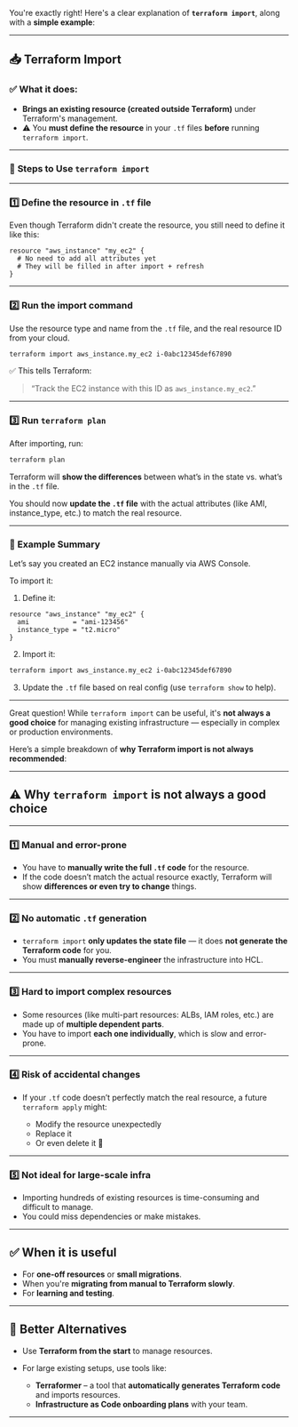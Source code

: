 You're exactly right! Here's a clear explanation of **`terraform import`**, along with a **simple example**:

---

## 📥 **Terraform Import**

### ✅ What it does:

* **Brings an existing resource (created outside Terraform)** under Terraform's management.
* ⚠️ You **must define the resource** in your `.tf` files **before** running `terraform import`.

---

### 🧠 **Steps to Use `terraform import`**

---

### 1️⃣ **Define the resource in `.tf` file**

Even though Terraform didn't create the resource, you still need to define it like this:

```hcl
resource "aws_instance" "my_ec2" {
  # No need to add all attributes yet
  # They will be filled in after import + refresh
}
```

---

### 2️⃣ **Run the import command**

Use the resource type and name from the `.tf` file, and the real resource ID from your cloud.

```bash
terraform import aws_instance.my_ec2 i-0abc12345def67890
```

✅ This tells Terraform:

> “Track the EC2 instance with this ID as `aws_instance.my_ec2`.”

---

### 3️⃣ **Run `terraform plan`**

After importing, run:

```bash
terraform plan
```

Terraform will **show the differences** between what’s in the state vs. what’s in the `.tf` file.

You should now **update the `.tf` file** with the actual attributes (like AMI, instance\_type, etc.) to match the real resource.

---

### 🔁 Example Summary

Let’s say you created an EC2 instance manually via AWS Console.

To import it:

1. Define it:

```hcl
resource "aws_instance" "my_ec2" {
  ami           = "ami-123456"
  instance_type = "t2.micro"
}
```

2. Import it:

```bash
terraform import aws_instance.my_ec2 i-0abc12345def67890
```

3. Update the `.tf` file based on real config (use `terraform show` to help).

---
Great question! While `terraform import` can be useful, it's **not always a good choice** for managing existing infrastructure — especially in complex or production environments.

Here’s a simple breakdown of **why Terraform import is not always recommended**:

---

## ⚠️ **Why `terraform import` is not always a good choice**

---

### 1️⃣ **Manual and error-prone**

* You have to **manually write the full `.tf` code** for the resource.
* If the code doesn’t match the actual resource exactly, Terraform will show **differences or even try to change** things.

---

### 2️⃣ **No automatic `.tf` generation**

* `terraform import` **only updates the state file** — it does **not generate the Terraform code** for you.
* You must **manually reverse-engineer** the infrastructure into HCL.

---

### 3️⃣ **Hard to import complex resources**

* Some resources (like multi-part resources: ALBs, IAM roles, etc.) are made up of **multiple dependent parts**.
* You have to import **each one individually**, which is slow and error-prone.

---

### 4️⃣ **Risk of accidental changes**

* If your `.tf` code doesn’t perfectly match the real resource, a future `terraform apply` might:

  * Modify the resource unexpectedly
  * Replace it
  * Or even delete it 😬

---

### 5️⃣ **Not ideal for large-scale infra**

* Importing hundreds of existing resources is time-consuming and difficult to manage.
* You could miss dependencies or make mistakes.

---

## ✅ When it **is** useful

* For **one-off resources** or **small migrations**.
* When you're **migrating from manual to Terraform slowly**.
* For **learning and testing**.

---

## 🧠 Better Alternatives

* Use **Terraform from the start** to manage resources.
* For large existing setups, use tools like:

  * **Terraformer** – a tool that **automatically generates Terraform code** and imports resources.
  * **Infrastructure as Code onboarding plans** with your team.

---

